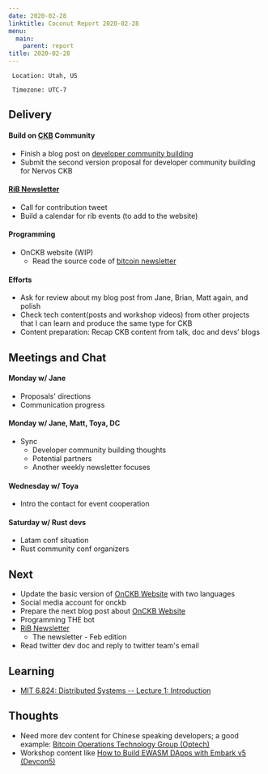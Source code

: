 ```yaml
---
date: 2020-02-28
linktitle: Coconut Report 2020-02-28
menu:
  main:
    parent: report
title: 2020-02-28
---
```



` Location: Utah, US`

` Timezone: UTC-7`


## Delivery

#### Build on [CKB][ckb-github] Community

- Finish a blog post on [developer community building](https://github.com/Aimeedeer/coconut-report/blob/master/writing2020/dev-community.md)
- Submit the second version proposal for developer community building for Nervos CKB

#### [RiB Newsletter][rib-github]

- Call for contribution tweet
- Build a calendar for rib events (to add to the website)

#### Programming

- OnCKB website (WIP)
  - Read the source code of [bitcoin newsletter](https://bitcoinops.org/)

#### Efforts

- Ask for review about my blog post from Jane, Brian, Matt again, and polish
- Check tech content(posts and workshop videos) from other projects that I can learn and produce the same type for CKB
- Content preparation: Recap CKB content from talk, doc and devs' blogs

## Meetings and Chat

#### Monday w/ Jane

- Proposals' directions
- Communication progress

#### Monday w/ Jane, Matt, Toya, DC

- Sync
    - Developer community building thoughts
    - Potential partners
    - Another weekly newsletter focuses

#### Wednesday w/ Toya

- Intro the contact for event cooperation

#### Saturday w/ Rust devs

- Latam conf situation
- Rust community conf organizers

## Next

- Update the basic version of [OnCKB Website][onckb-website] with two languages
- Social media account for onckb
- Prepare the next blog post about [OnCKB Website][onckb-website]
- Programming THE bot
- [RiB Newsletter][rib-github]
    - The newsletter - Feb edition
- Read twitter dev doc and reply to twitter team's email

## Learning

- [MIT 6.824: Distributed Systems -- Lecture 1: Introduction](https://www.youtube.com/watch?v=cQP8WApzIQQ)

## Thoughts

- Need more dev content for Chinese speaking developers; a good example: [Bitcoin Operations Technology Group (Optech)](https://bitcoinops.org/)
- Workshop content like [How to Build EWASM DApps with Embark v5 (Devcon5)](https://www.youtube.com/watch?v=t2LgFXxcFtc)

[ckb-github]: https://github.com/nervosnetwork/ckb
[rib-github]: https://github.com/rust-in-blockchain/Rust-in-Blockchain
[onckb-website]: https://www.onckb.com/
